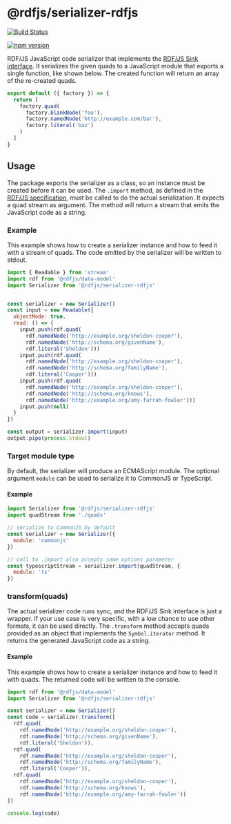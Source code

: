 # @rdfjs/serializer-rdfjs

[![Build Status](https://img.shields.io/github/workflow/status/rdfjs-base/serializer-rdfjs/CI)](https://github.com/rdfjs-base/serializer-rdfjs/actions/workflows/ci.yaml)

[![npm version](https://img.shields.io/npm/v/@rdfjs/serializer-rdfjs.svg)](https://www.npmjs.com/package/@rdfjs/serializer-rdfjs)

RDF/JS JavaScript code serializer that implements the [RDF/JS Sink interface](http://rdf.js.org/).
It serializes the given quads to a JavaScript module that exports a single function, like shown below.
The created function will return an array of the re-created quads. 

```javascript
export default ({ factory }) => {
  return [
    factory.quad(
      factory.blankNode('foo'),
      factory.namedNode('http://example.com/bar'),
      factory.literal('baz')
    )
  ]
}
```

## Usage

The package exports the serializer as a class, so an instance must be created before it can be used.
The `.import` method, as defined in the [RDF/JS specification](http://rdf.js.org/#sink-interface), must be called to do the actual serialization.
It expects a quad stream as argument.
The method will return a stream that emits the JavaScript code as a string.

### Example

This example shows how to create a serializer instance and how to feed it with a stream of quads.
The code emitted by the serializer will be written to stdout.

```javascript
import { Readable } from 'stream'
import rdf from '@rdfjs/data-model'
import Serializer from '@rdfjs/serializer-rdfjs'


const serializer = new Serializer()
const input = new Readable({
  objectMode: true,
  read: () => {
    input.push(rdf.quad(
      rdf.namedNode('http://example.org/sheldon-cooper'),
      rdf.namedNode('http://schema.org/givenName'),
      rdf.literal('Sheldon')))
    input.push(rdf.quad(
      rdf.namedNode('http://example.org/sheldon-cooper'),
      rdf.namedNode('http://schema.org/familyName'),
      rdf.literal('Cooper')))
    input.push(rdf.quad(
      rdf.namedNode('http://example.org/sheldon-cooper'),
      rdf.namedNode('http://schema.org/knows'),
      rdf.namedNode('http://example.org/amy-farrah-fowler')))
    input.push(null)
  }
})

const output = serializer.import(input)
output.pipe(process.stdout)
```

### Target module type

By default, the serializer will produce an ECMAScript module.
The optional argument `module` can be used to serialize it to CommonJS or TypeScript.

#### Example

```js
import Serializer from '@rdfjs/serializer-rdfjs'
import quadStream from './quads'

// serialize to CommonJS by default
const serializer = new Serializer({
  module: 'commonjs'
})

// call to .import also accepts same options parameter
const typescriptStream = serializer.import(quadStream, {
  module: 'ts'
})
```

### transform(quads)

The actual serializer code runs sync, and the RDF/JS Sink interface is just a wrapper. 
If your use case is very specific, with a low chance to use other formats, it can be used directly.
The `.transform` method accepts quads provided as an object that implements the `Symbol.iterator` method.
It returns the generated JavaScript code as a string.

#### Example

This example shows how to create a serializer instance and how to feed it with quads.
The returned code will be written to the console.

```javascript
import rdf from '@rdfjs/data-model'
import Serializer from '@rdfjs/serializer-rdfjs'

const serializer = new Serializer()
const code = serializer.transform([
  rdf.quad(
    rdf.namedNode('http://example.org/sheldon-cooper'),
    rdf.namedNode('http://schema.org/givenName'),
    rdf.literal('Sheldon')),
  rdf.quad(
    rdf.namedNode('http://example.org/sheldon-cooper'),
    rdf.namedNode('http://schema.org/familyName'),
    rdf.literal('Cooper')),
  rdf.quad(
    rdf.namedNode('http://example.org/sheldon-cooper'),
    rdf.namedNode('http://schema.org/knows'),
    rdf.namedNode('http://example.org/amy-farrah-fowler'))
])

console.log(code)
```  
